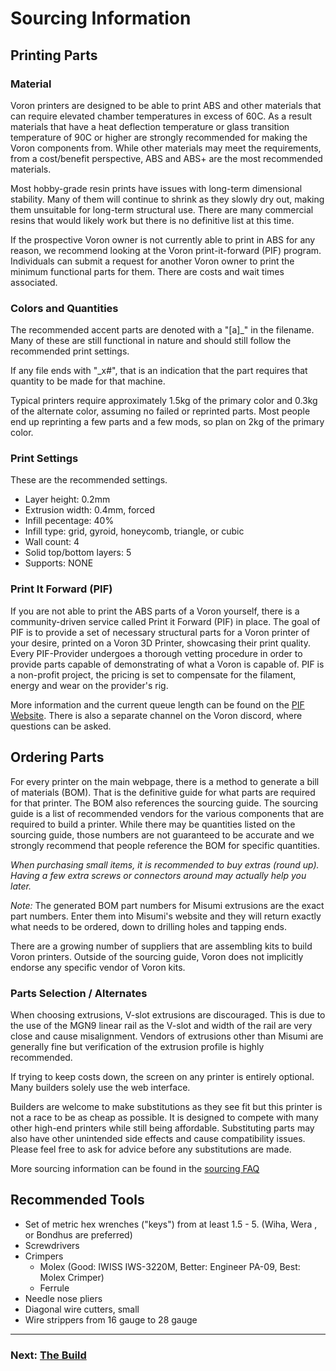 # Sourcing Information

## Printing Parts

### Material

Voron printers are designed to be able to print ABS and other materials that can require elevated chamber temperatures in excess of 60C. As a result materials that have a heat deflection temperature or glass transition temperature of 90C or higher are strongly recommended for making the Voron components from. While other materials may meet the requirements, from a cost/benefit perspective, ABS and ABS+ are the most recommended materials.

Most hobby-grade resin prints have issues with long-term dimensional stability. Many of them will continue to shrink as they slowly dry out, making them unsuitable for long-term structural use. There are many commercial resins that would likely work but there is no definitive list at this time.

If the prospective Voron owner is not currently able to print in ABS for any reason, we recommend looking at the Voron print-it-forward (PIF) program. Individuals can submit a request for another Voron owner to print the minimum functional parts for them. There are costs and wait times associated.

### Colors and Quantities

The recommended accent parts are denoted with a "[a]_" in the filename. Many of these are still functional in nature and should still follow the recommended print settings.

If any file ends with "_x#", that is an indication that the part requires that quantity to be made for that machine.

Typical printers require approximately 1.5kg of the primary color and 0.3kg of the alternate color, assuming no failed or reprinted parts. Most people end up reprinting a few parts and a few mods, so plan on 2kg of the primary color.

### Print Settings

These are the recommended settings.

- Layer height: 0.2mm
- Extrusion width: 0.4mm, forced
- Infill pecentage: 40%
- Infill type: grid, gyroid, honeycomb, triangle, or cubic
- Wall count: 4
- Solid top/bottom layers: 5
- Supports: NONE

### Print It Forward (PIF)

If you are not able to print the ABS parts of a Voron yourself, there is a community-driven service called Print it Forward (PIF) in place. The goal of PIF is to provide a set of necessary structural parts for a Voron printer of your desire, printed on a Voron 3D Printer, showcasing their print quality. Every PIF-Provider undergoes a thorough vetting procedure in order to provide parts capable of demonstrating of what a Voron is capable of. PIF is a non-profit project, the pricing is set to compensate for the filament, energy and wear on the provider's rig.

More information and the current queue length can be found on the [PIF Website](https://pif.voron.dev/). There is also a separate channel on the Voron discord, where questions can be asked.


## Ordering Parts

For every printer on the main webpage, there is a method to generate a bill of materials (BOM).  That is the definitive guide for what parts are required for that printer.  The BOM also references the sourcing guide.  The sourcing guide is a list of recommended vendors for the various components that are required to build a printer.  While there may be quantities listed on the sourcing guide, those numbers are not guaranteed to be accurate and we strongly recommend that people reference the BOM for specific quantities.

*When purchasing small items, it is recommended to buy extras (round up). Having a few extra screws or connectors around may actually help you later.*

_Note:_ The generated BOM part numbers for Misumi extrusions are the exact part numbers.  Enter them into Misumi's website and they will return exactly what needs to be ordered, down to drilling holes and tapping ends.

There are a growing number of suppliers that are assembling kits to build Voron printers.  Outside of the sourcing guide, Voron does not implicitly endorse any specific vendor of Voron kits.

### Parts Selection / Alternates

When choosing extrusions, V-slot extrusions are discouraged.  This is due to the use of the MGN9 linear rail as the V-slot and width of the rail are very close and cause misalignment.  Vendors of extrusions other than Misumi are generally fine but verification of the extrusion profile is highly recommended.

If trying to keep costs down, the screen on any printer is entirely optional. Many builders solely use the web interface.

Builders are welcome to make substitutions as they see fit but this printer is not a race to be as cheap as possible. It is designed to compete with many other high-end printers while still being affordable. Substituting parts may also have other unintended side effects and cause compatibility issues. Please feel free to ask for advice before any substitutions are made.

More sourcing information can be found in the [sourcing FAQ](./sourcing_faq.md)

## Recommended Tools

* Set of metric hex wrenches ("keys") from at least 1.5 - 5. (Wiha, Wera , or Bondhus are preferred)
* Screwdrivers
* Crimpers
	* Molex (Good: IWISS IWS-3220M, Better: Engineer PA-09, Best: Molex Crimper)
	* Ferrule
* Needle nose pliers
* Diagonal wire cutters, small
* Wire strippers from 16 gauge to 28 gauge

---

### Next: [The Build](./build/README.md)
